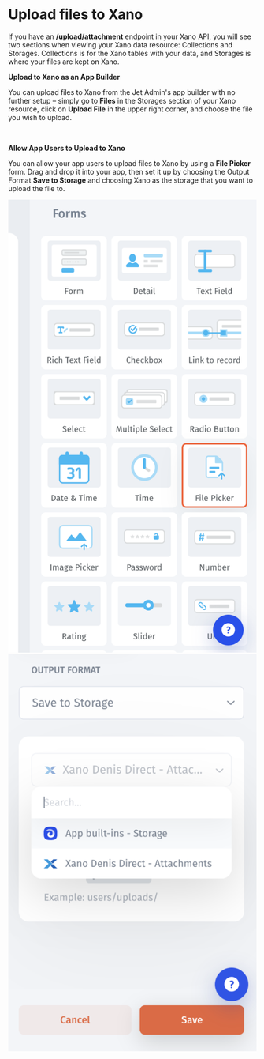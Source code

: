 # Upload files to Xano

If you have an **/upload/attachment** endpoint in your Xano API, you will see two sections when viewing your Xano data resource: Collections and Storages. Collections is for the Xano tables with your data, and Storages is where your files are kept on Xano.

**Upload to Xano as an App Builder**

You can upload files to Xano from the Jet Admin's app builder with no further setup – simply go to **Files** in the Storages section of your Xano resource, click on **Upload File** in the upper right corner, and choose the file you wish to upload.

<figure><img src="https://lh4.googleusercontent.com/4LL9To8ijf_KtY4MOhzOMVVMbq0mcm9KIwqLW0KwtRGtI5_q3erscmMxI5jKQPeBCcm61D8lbVHFsv7MpGtdE_qEQUr6FqobMGVVzKUNlXCvxbfxZk1I7I3vUALtpZafzRXm0-Vl9owkBnk=s2048" alt=""><figcaption></figcaption></figure>

**Allow App Users to Upload to Xano**

You can allow your app users to upload files to Xano by using a **File Picker** form. Drag and drop it into your app, then set it up by choosing the Output Format **Save to Storage** and choosing Xano as the storage that you want to upload the file to.

<img src="../../../.gitbook/assets/image (5) (1) (1).png" alt="" data-size="original">![](<../../../.gitbook/assets/image (5) (4).png>)
